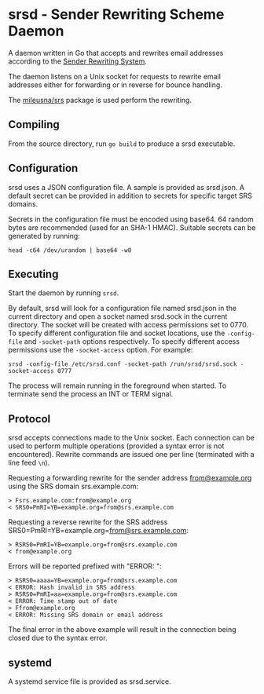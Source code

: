 # srsd - Sender Rewriting Scheme Daemon

A daemon written in Go that accepts and rewrites email addresses according to
the [Sender Rewriting System](https://en.wikipedia.org/wiki/Sender_Rewriting_Scheme).

The daemon listens on a Unix socket for requests to rewrite email addresses
either for forwarding or in reverse for bounce handling.

The [mileusna/srs](https://github.com/mileusna/srs) package is used perform the
rewriting.


## Compiling

From the source directory, run `go build` to produce a srsd executable.


## Configuration

srsd uses a JSON configuration file. A sample is provided as srsd.json. A
default secret can be provided in addition to secrets for specific target
SRS domains.

Secrets in the configuration file must be encoded using base64. 64 random bytes
are recommended (used for an SHA-1 HMAC). Suitable secrets can be generated by
running:

```
head -c64 /dev/urandom | base64 -w0
```

## Executing

Start the daemon by running `srsd`.

By default, srsd will look for a configuration file named srsd.json in the
current directory and open a socket named srsd.sock in the current directory.
The socket will be created with access permissions set to 0770. To specify
different configuration file and socket locations, use the `-config-file` and
`-socket-path` options respectively. To specify different access permissions use
the `-socket-access` option. For example:

```
srsd -config-file /etc/srsd.conf -socket-path /run/srsd/srsd.sock -socket-access 0777
```

The process will remain running in the foreground when started. To terminate
send the process an INT or TERM signal.

## Protocol

srsd accepts connections made to the Unix socket. Each connection can be used to
perform multiple operations (provided a syntax error is not encountered).
Rewrite commands are issued one per line (terminated with a line feed `\n`).

Requesting a forwarding rewrite for the sender address from@example.org using
the SRS domain srs.example.com:

```
> Fsrs.example.com:from@example.org
< SRS0=PmRI=YB=example.org=from@srs.example.com
```

Requesting a reverse rewrite for the SRS address
SRS0=PmRI=YB=example.org=from@srs.example.com:

```
> RSRS0=PmRI=YB=example.org=from@srs.example.com
< from@example.org
```

Errors will be reported prefixed with "ERROR: ":

```
> RSRS0=aaaa=YB=example.org=from@srs.example.com
< ERROR: Hash invalid in SRS address
> RSRS0=PmRI=aa=example.org=from@srs.example.com
< ERROR: Time stamp out of date
> Ffrom@example.org
< ERROR: Missing SRS domain or email address
```

The final error in the above example will result in the connection being closed
due to the syntax error.


## systemd

A systemd service file is provided as srsd.service.
